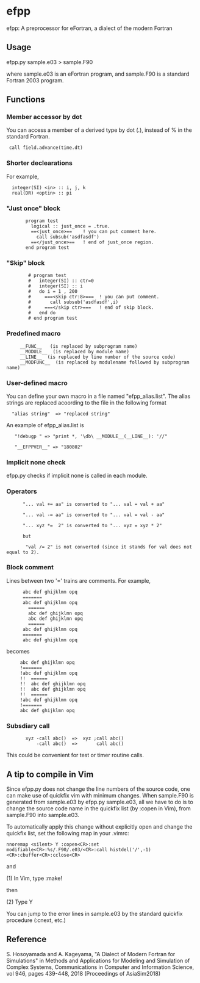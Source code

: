 # efpp
efpp: A preprocessor for eFortran, a dialect of the modern Fortran


## Usage
efpp.py sample.e03 > sample.F90

where sample.e03 is an eFortran program, and
sample.F90 is a standard Fortran 2003 program.

## Functions


### Member accessor by dot

You can access a member of a derived type by dot (.), instead of % in the standard Fortran.

```
 call field.advance(time.dt)
```

### Shorter declearations

For example, 

```
  integer(SI) <in> :: i, j, k
  real(DR) <optin> :: pi
```


### "Just once" block

```
       program test
         logical :: just_once = .true.
         ==<just_once>==    ! you can put comment here.
           call subsub('asdfasdf')
         ==</just_once>==   ! end of just_once region.
       end program test
```

### "Skip" block

```
        # program test
        #   integer(SI) :: ctr=0
        #   integer(SI) :: i
        #   do i = 1 , 200
        #     ===<skip ctr:8>===  ! you can put comment.
        #       call subsub('asdfasdf',i)
        #     ===</skip ctr>===   ! end of skip block.
        #   end do
        # end program test
```

### Predefined macro

```
     __FUNC__   (is replaced by subprogram name)
     __MODULE__  (is replaced by module name)
     __LINE__  (is replaced by line number of the source code)
     __MODFUNC__  (is replaced by modulename followed by subprogram name)
```

### User-defined macro

You can define your own macro in a file named "efpp_alias.list". The alias strings are replaced acoording to the file in the following format

```
  "alias string"  => "replaced string"
```

An example of efpp_alias.list is

```
   "!debugp " => "print *, '\db\ __MODULE__(__LINE__): '//"

   "__EFPPVER__" => "180802"   
```


### Implicit none check

efpp.py checks if implicit none is called in each module.

### Operators

```
      "... val += aa" is converted to "... val = val + aa"

      "... val -= aa" is converted to "... val = val - aa"

      "... xyz *=  2" is converted to "... xyz = xyz * 2"

      but

       "val /= 2" is not converted (since it stands for val does not equal to 2).
```

### Block comment

Lines between two '=' trains are comments.
For example, 

```
      abc def ghijklmn opq
      =======
      abc def ghijklmn opq
        ======
        abc def ghijklmn opq
        abc def ghijklmn opq
        ======
      abc def ghijklmn opq
      =======
      abc def ghijklmn opq
```
becomes

```
     abc def ghijklmn opq
     !=======   
     !abc def ghijklmn opq
     !!  ====== 
     !!  abc def ghijklmn opq
     !!  abc def ghijklmn opq
     !!  ====== 
     !abc def ghijklmn opq
     !=======   
     abc def ghijklmn opq
```

### Subsdiary call

```
       xyz -call abc()  =>  xyz ;call abc()
           -call abc()  =>       call abc()
```

This could be convenient for test or timer routine calls.


## A tip to compile in Vim

Since efpp.py does not change the line numbers of the source code, one can make use of quickfix vim with minimum changes.
When sample.F90 is generated from sample.e03 by efpp.py sample.e03,
all we have to do is to change the source code name in the quickfix list (by :copen in Vim),
from sample.F90 into sample.e03. 

To automatically apply this change without explicitly open and change the quickfix list, 
set the following map in your .vimrc:

```
nnoremap <silent> Y :copen<CR>:set modifiable<CR>:%s/.F90/.e03/<CR>:call histdel('/',-1)<CR>:cbuffer<CR>:cclose<CR>
```

and 

(1) In Vim, type :make!

then

(2) Type Y

You can jump to the error lines in sample.e03 by the standard quickfix procedure (:cnext, etc.)

## Reference

S. Hosoyamada and A. Kageyama, "A Dialect of Modern Fortran for Simulations" in Methods and Applications for Modeling and Simulation of Complex Systems, Communications in Computer and Information Science, vol 946, pages 439-448, 2018 (Proceedings of AsiaSim2018)
